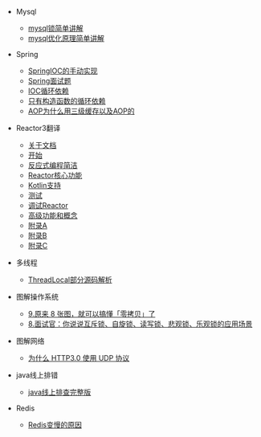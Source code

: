 * Mysql

  * [mysql锁简单讲解](./docs/Mysql/面试命中率90%25的点%20——%20MySQL锁.md)
  * [mysql优化原理简单讲解](./docs/Mysql/MySQL优化原理简单讲解.md)
* Spring

  * [SpringIOC的手动实现](./docs/Spring/SpringIOC.md)
  * [Spring面试题](./docs/Spring/Spring经典面试题汇总.md)
  * [IOC循环依赖](./docs/Spring/IOC之循环依赖处理.md)
  * [只有构造函数的循环依赖](./docs/Spring/Spring只有构造器注入的时候会出现循环依赖问题.md)
  * [AOP为什么用三级缓存以及AOP的](./docs/Spring/spring为什么用三级缓存以及AOP.md)
  
* Reactor3翻译

  * [关于文档](./docs/Reactor3/1、关于文档.md)
  * [开始](./docs/Reactor3/2、开始.md)
  * [反应式编程简洁](./docs/Reactor3/3、反应式编程简介.md)
  * [Reactor核心功能](./docs/Reactor3/4、Reactor核心功能.md)
  * [Kotlin支持](./docs/Reactor3/5、Kotlin支持.md)
  * [测试](./docs/Reactor3/6、测试.md)
  * [调试Reactor](./docs/Reactor3/7、调试Reactor.md)
  * [高级功能和概念](./docs/Reactor3/8、高级功能和概念.md)
  * [附录A](./docs/Reactor3/附录A.md)
  * [附录B](./docs/Reactor3/附录B.md)
  * [附录C](./docs/Reactor3/附录C.md)

* 多线程

  * [ThreadLocal部分源码解析](./docs/Concurrent/ThreadLocal%20部分源码.md)

* 图解操作系统

  * [9.原来 8 张图，就可以搞懂「零拷贝」了](./docs/小林coding/原来8张图就可以搞懂「零拷贝」了.md)
  * [8.面试官：你说说互斥锁、自旋锁、读写锁、悲观锁、乐观锁的应用场景](./docs/小林coding/互斥锁、自旋锁、读写锁、悲观锁、乐观锁.md)
  
* 图解网络

  * [为什么 HTTP3.0 使用 UDP 协议](./docs/小林coding/为什么HTTP3.0使用UDP协议.md)

* java线上排错

  * [java线上排查完整版](./docs/Error/JAVA%20线上故障排查完整套路，从%20CPU、磁盘、内存、网络、GC%20一条龙！.md)
  
* Redis

  * [Redis变慢的原因](./docs/Redis/你的Redis为什么变慢了？.md)